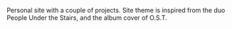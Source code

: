 Personal site with a couple of projects. Site theme is inspired from the duo People Under the Stairs, and the album cover of O.S.T.

